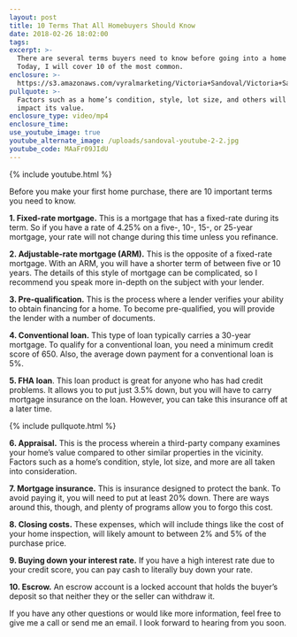```yaml
---
layout: post
title: 10 Terms That All Homebuyers Should Know
date: 2018-02-26 18:02:00
tags:
excerpt: >-
  There are several terms buyers need to know before going into a home purchase.
  Today, I will cover 10 of the most common.
enclosure: >-
  https://s3.amazonaws.com/vyralmarketing/Victoria+Sandoval/Victoria+Sandoval+-+San+Diego+Realtor-+10+Terms+That+All+Homebuyers+Should+Know.mp4
pullquote: >-
  Factors such as a home’s condition, style, lot size, and others will all
  impact its value.
enclosure_type: video/mp4
enclosure_time:
use_youtube_image: true
youtube_alternate_image: /uploads/sandoval-youtube-2-2.jpg
youtube_code: MAaFr09JIdU
---
```


{% include youtube.html %}

Before you make your first home purchase, there are 10 important terms you need to know.

**1. Fixed-rate mortgage.** This is a mortgage that has a fixed-rate during its term. So if you have a rate of 4.25% on a five-, 10-, 15-, or 25-year mortgage, your rate will not change during this time unless you refinance.

**2. Adjustable-rate mortgage (ARM).** This is the opposite of a fixed-rate mortgage. With an ARM, you will have a shorter term of between five or 10 years. The details of this style of mortgage can be complicated, so I recommend you speak more in-depth on the subject with your lender.

**3. Pre-qualification.** This is the process where a lender verifies your ability to obtain financing for a home. To become pre-qualified, you will provide the lender with a number of documents.

**4. Conventional loan.** This type of loan typically carries a 30-year mortgage. To qualify for a conventional loan, you need a minimum credit score of 650. Also, the average down payment for a conventional loan is 5%.

**5. FHA loan**. This loan product is great for anyone who has had credit problems. It allows you to put just 3.5% down, but you will have to carry mortgage insurance on the loan. However, you can take this insurance off at a later time.

{% include pullquote.html %}

**6. Appraisal.** This is the process wherein a third-party company examines your home’s value compared to other similar properties in the vicinity. Factors such as a home’s condition, style, lot size, and more are all taken into consideration.

**7. Mortgage insurance.** This is insurance designed to protect the bank. To avoid paying it, you will need to put at least 20% down. There are ways around this, though, and plenty of programs allow you to forgo this cost.

**8. Closing costs.** These expenses, which will include things like the cost of your home inspection, will likely amount to between 2% and 5% of the purchase price.

**9. Buying down your interest rate.** If you have a high interest rate due to your credit score, you can pay cash to literally buy down your rate.

**10. Escrow.** An escrow account is a locked account that holds the buyer’s deposit so that neither they or the seller can withdraw it.

If you have any other questions or would like more information, feel free to give me a call or send me an email. I look forward to hearing from you soon.